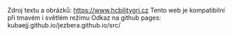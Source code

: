 Zdroj textu a obrázků: https://www.hcbilitygri.cz
Tento web je kompatibilní při tmavém i světlém režimu
Odkaz na github pages:  kubaejj.github.io/jezbera.github.io/src/